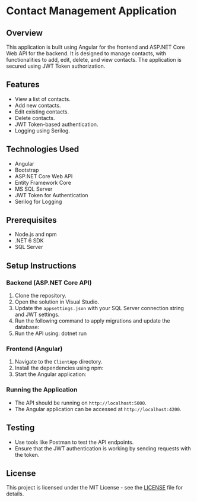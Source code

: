 # Contact Management Application

## Overview
This application is built using Angular for the frontend and ASP.NET Core Web API for the backend. It is designed to manage contacts, with functionalities to add, edit, delete, and view contacts. The application is secured using JWT Token authorization.

## Features
- View a list of contacts.
- Add new contacts.
- Edit existing contacts.
- Delete contacts.
- JWT Token-based authentication.
- Logging using Serilog.

## Technologies Used
- Angular
- Bootstrap
- ASP.NET Core Web API
- Entity Framework Core
- MS SQL Server
- JWT Token for Authentication
- Serilog for Logging

## Prerequisites
- Node.js and npm
- .NET 6 SDK
- SQL Server

## Setup Instructions

### Backend (ASP.NET Core API)
1. Clone the repository.
2. Open the solution in Visual Studio.
3. Update the `appsettings.json` with your SQL Server connection string and JWT settings.
4. Run the following command to apply migrations and update the database:
5. Run the API using:
dotnet run 


### Frontend (Angular)
1. Navigate to the `ClientApp` directory.
2. Install the dependencies using npm:
3. Start the Angular application:

### Running the Application
- The API should be running on `http://localhost:5000`.
- The Angular application can be accessed at `http://localhost:4200`.

## Testing
- Use tools like Postman to test the API endpoints.
- Ensure that the JWT authentication is working by sending requests with the token.

## License
This project is licensed under the MIT License - see the [LICENSE](LICENSE) file for details.
